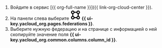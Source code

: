1. Войдите в сервис [{{ org-full-name }}]({{ link-org-cloud-center }}).
1. На панели слева выберите ![VectorSquare](../../_assets/console-icons/vector-square.svg) **{{ ui-key.yacloud_org.pages.federations }}**.
1. Выберите нужную федерацию и на странице с информацией о ней скопируйте значение поля **{{ ui-key.yacloud_org.common.columns.column_id }}**.